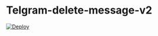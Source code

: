 # Telgram-delete-message-v2
[![Deploy](https://www.herokucdn.com/deploy/button.svg)](https://heroku.com/deploy)

